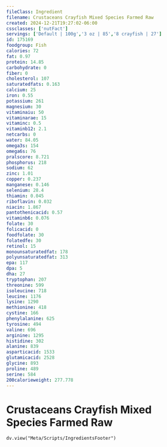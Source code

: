 ```yaml
---
fileClass: Ingredient
filename: Crustaceans Crayfish Mixed Species Farmed Raw
created: 2024-12-21T19:27:02-06:00
cssclasses: ['nutFact']
servings: ['Default | 100g','3 oz | 85','8 crayfish | 27']
id: 175169
foodgroup: Fish
calories: 72
fat: 0.97
protein: 14.85
carbohydrate: 0
fiber: 0
cholesterol: 107
saturatedfats: 0.163
calcium: 25
iron: 0.55
potassium: 261
magnesium: 30
vitaminaiu: 50
vitaminarae: 15
vitaminc: 0.5
vitaminb12: 2.1
netcarbs: 0
water: 84.05
omega3s: 154
omega6s: 76
pralscore: 8.721
phosphorus: 218
sodium: 62
zinc: 1.01
copper: 0.237
manganese: 0.146
selenium: 28.4
thiamin: 0.045
riboflavin: 0.032
niacin: 1.867
pantothenicacid: 0.57
vitaminb6: 0.076
folate: 30
folicacid: 0
foodfolate: 30
folatedfe: 30
retinol: 15
monounsaturatedfat: 178
polyunsaturatedfat: 313
epa: 117
dpa: 5
dha: 27
tryptophan: 207
threonine: 599
isoleucine: 718
leucine: 1176
lysine: 1290
methionine: 418
cystine: 166
phenylalanine: 625
tyrosine: 494
valine: 696
arginine: 1295
histidine: 302
alanine: 839
asparticacid: 1533
glutamicacid: 2528
glycine: 893
proline: 489
serine: 584
200calorieweight: 277.778
---
```


# Crustaceans Crayfish Mixed Species Farmed Raw

```dataviewjs
dv.view("Meta/Scripts/IngredientsFooter")
```